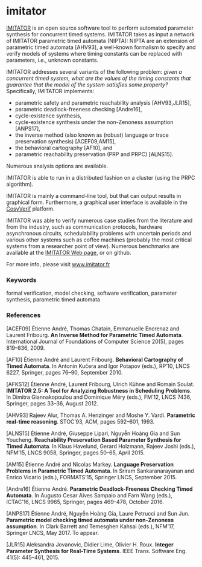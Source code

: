 imitator
========

[IMITATOR](http://www.imitator.fr) is an open source software tool to perform automated parameter synthesis for concurrent timed systems.
IMITATOR takes as input a network of IMITATOR parametric timed automata (NIPTA): NIPTA are an extension of parametric timed automata [AHV93], a well-known formalism to specify and verify models of systems where timing constants can be replaced with parameters, i.e., unknown constants.

IMITATOR addresses several variants of the following problem:
_given a concurrent timed system, what are the values of the timing constants that guarantee that the model of the system satisfies some property?_
Specifically, IMITATOR implements:
* parametric safety and parametric reachability analysis [AHV93,JLR15],
* parametric deadlock-freeness checking [Andre16],
* cycle-existence synthesis,
* cycle-existence synthesis under the non-Zenoness assumption [ANPS17],
* the inverse method (also known as (robust) language or trace preservation synthesis) [ACEF09,AM15],
* the behavioral cartography [AF10], and
* parametric reachability preservation (PRP and PRPC) [ALNS15].

Numerous analysis options are available.

IMITATOR is able to run in a distributed fashion on a cluster (using the PRPC algorithm).

IMITATOR is mainly a command-line tool, but that can output results in graphical form.
Furthermore, a graphical user interface is available in the [CosyVerif](http://cosyverif.org/) platform.

IMITATOR was able to verify numerous case studies from the literature and from the industry, such as communication protocols, hardware asynchronous circuits, schedulability problems with uncertain periods and various other systems such as coffee machines (probably the most critical systems from a researcher point of view).
Numerous benchmarks are available at the [IMITATOR Web page](http://www.imitator.fr), or on github.

For more info, please visit www.imitator.fr


### Keywords
formal verification, model checking, software verification, parameter synthesis, parametric timed automata


### References

[ACEF09] Étienne André, Thomas Chatain, Emmanuelle Encrenaz and Laurent Fribourg. **An Inverse Method for Parametric Timed Automata**. International Journal of Foundations of Computer Science 20(5), pages 819–836, 2009.

[AF10] Étienne André and Laurent Fribourg. **Behavioral Cartography of Timed Automata**. In Antonín Kučera and Igor Potapov (eds.), RP’10, LNCS 6227, Springer, pages 76–90, September 2010.

[AFKS12] Étienne André, Laurent Fribourg, Ulrich Kühne and Romain Soulat. **IMITATOR 2.5: A Tool for Analyzing Robustness in Scheduling Problems**. In Dimitra Giannakopoulou and Dominique Méry (eds.), FM’12, LNCS 7436, Springer, pages 33–36, August 2012.

[AHV93] Rajeev Alur, Thomas A. Henzinger and Moshe Y. Vardi. **Parametric real-time reasoning**. STOC’93, ACM, pages 592–601, 1993.

[ALNS15] Étienne André, Giuseppe Lipari, Nguyễn Hoàng Gia and Sun Youcheng. **Reachability Preservation Based Parameter Synthesis for Timed Automata**. In Klaus Havelund, Gerard Holzmann, Rajeev Joshi (eds.), NFM’15, LNCS 9058, Springer, pages 50–65, April 2015.

[AM15] Étienne André and Nicolas Markey. **Language Preservation Problems in Parametric Timed Automata**. In Sriram Sankaranarayanan and Enrico Vicario (eds.), FORMATS’15, Springer LNCS, September 2015.

[Andre16] Étienne André. **Parametric Deadlock-Freeness Checking Timed Automata**. In Augusto Cesar Alves Sampaio and Farn Wang (eds.), ICTAC’16, LNCS 9965, Springer, pages 469–478, October 2016.

[ANPS17] Étienne André, Nguyễn Hoàng Gia, Laure Petrucci and Sun Jun. **Parametric model checking timed automata under non-Zenoness assumption**. In Clark Barrett and Temesghen Kahsai (eds.), NFM’17, Springer LNCS, May 2017. To appear.

[JLR15] Aleksandra Jovanovic, Didier Lime, Olivier H. Roux. **Integer Parameter Synthesis for Real-Time Systems**. IEEE Trans. Software Eng. 41(5): 445–461, 2015.
